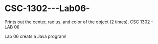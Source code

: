 # CSC-1302---Lab06-
Prints out the center, radius, and color of the object (2 times).
CSC 1302 - LAB 06

Lab 06 creats a Java program! 

